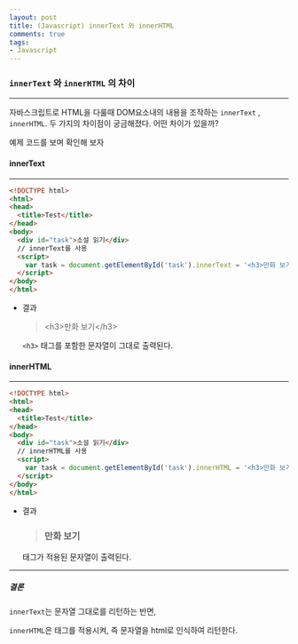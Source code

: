 ```yaml
---
layout: post
title: (Javascript) innerText 와 innerHTML
comments: true
tags:
- Javascript
---
```




### `innerText` 와 `innerHTML` 의 차이

---



자바스크립트로 HTML을 다룰때 DOM요소내의 내용을 조작하는  `innerText` , `innerHTML`. 두 가지의 차이점이 궁금해졌다. 어떤 차이가 있을까?

예제 코드를 보며 확인해 보자



#### innerText

---

```html
<!DOCTYPE html>
<html>
<head>
  <title>Test</title>
</head>
<body>
  <div id="task">소설 읽기</div>
  // innerText를 사용
  <script>
  	var task = document.getElementById('task').innerText = '<h3>만화 보기</h3>'
  </script>
</body>
</html>
```

* 결과

  > \<h3>만화 보기\</h3>



  `<h3>` 태그를 포함한 문자열이 그대로 출력된다.


#### innerHTML

---

```html
<!DOCTYPE html>
<html>
<head>
  <title>Test</title>
</head>
<body>
  <div id="task">소설 읽기</div>
  // innerHTML를 사용
  <script>
  	var task = document.getElementById('task').innerHTML = '<h3>만화 보기</h3>'
  </script>
</body>
</html>
```

* 결과

  > ### 만화 보기



  태그가 적용된 문자열이 출력된다.



---

##### 결론

`innerText`는 문자열 그대로를 리턴하는 반면,

`innerHTML`은 태그를 적용시켜, 즉 문자열을 html로 인식하여 리턴한다.
